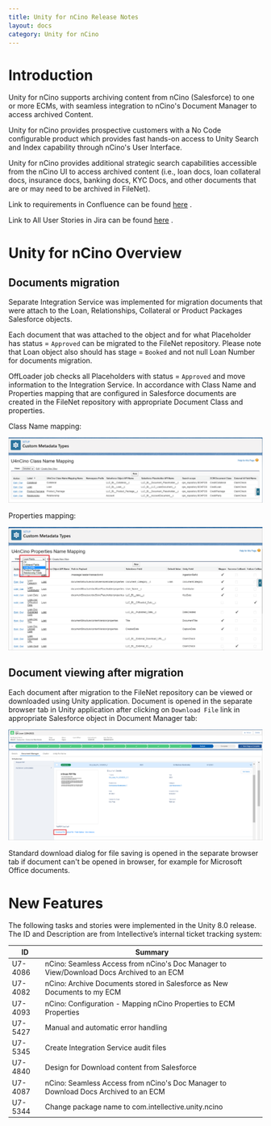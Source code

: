 ```yaml
---
title: Unity for nCino Release Notes
layout: docs
category: Unity for nCino
---
```


# Introduction
Unity for nCino supports archiving content from nCino (Salesforce) to one or more ECMs, with seamless integration to nCino's Document Manager to access archived Content.
 
Unity for nCino provides prospective customers with a No Code configurable product which provides fast hands-on access to Unity Search and Index capability through nCino's User Interface.
 
Unity for nCino provides additional strategic search capabilities accessible from the nCino UI to access archived content (i.e., loan docs, loan collateral docs, insurance docs, banking docs, KYC Docs, and other documents that are or may need to be archived in FileNet).

Link to requirements in Confluence can be found [here](https://confluence.intellective.com/display/ENG/nCino+Integration) .

Link to All User Stories in Jira can be found [here](https://jira.intellective.com/issues/?jql=fixVersion%20%3D%20%22U4nCino%201.0%22%20AND%20issuetype%20not%20in%20(Test%2C%20Task%2C%20Sub-task%2C%20Epic)%20ORDER%20BY%20priority%20DESC%2C%20status%20DESC) .


# Unity for nCino Overview

## Documents migration
Separate Integration Service was implemented for migration documents that were attach to the Loan, Relationships, Collateral or Product Packages Salesforce objects.

Each document that was attached to the object and for what Placeholder has status = `Approved` can be migrated to the FileNet repository. Please note that Loan object also should has stage = `Booked` and not null Loan Number for documents migration.

OffLoader job checks all Placeholders with status = `Approved` and move information to the Integration Service. In accordance with Class Name and Properties mapping that are configured in Salesforce documents are created in the FileNet repository with appropriate Document Class and properties.

Class Name mapping:

![class-name-mapping](u4nCino-release-notes/images/class-name-mapping.png)

Properties mapping:

![properties-mapping](u4nCino-release-notes/images/properties-mapping.png)

## Document viewing after migration
Each document after migration to the FileNet repository can be viewed or downloaded using Unity application.
Document is opened in the separate browser tab in Unity application after clicking on `Download File` link in appropriate Salesforce object in Document Manager tab:

![download-document](u4nCino-release-notes/images/download-document.png)

Standard download dialog for file saving is opened in the separate browser tab if document can't be opened in browser, for example for Microsoft Office documents.

# New Features

The following tasks and stories were implemented in the Unity 8.0 release. 
The ID and Description are from Intellective’s internal ticket tracking system:


| ID      | Summary                                                                                              |
| ------- | ---------------------------------------------------------------------------------------------------- |
| U7-4086 | nCino: Seamless Access from nCino's Doc Manager to View/Download Docs Archived to an ECM             |
| U7-4082 | nCino: Archive Documents stored in Salesforce as New Documents to my ECM                             |
| U7-4093 | nCino: Configuration - Mapping nCino Properties to ECM Properties                                    |
| U7-5427 | Manual and automatic error handling                                                                  |
| U7-5345 | Create Integration Service audit files                                                               |
| U7-4840 | Design for Download content from Salesforce                                                          |
| U7-4087 | nCino: Seamless Access from nCino's Doc Manager to Download Docs Archived to an ECM                  |
| U7-5344 | Change package name to com.intellective.unity.ncino                                                  |
